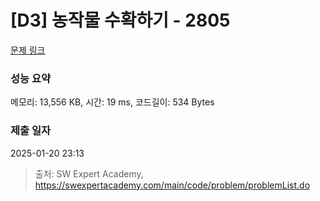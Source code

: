 # [D3] 농작물 수확하기 - 2805 

[문제 링크](https://swexpertacademy.com/main/code/problem/problemDetail.do?contestProbId=AV7GLXqKAWYDFAXB) 

### 성능 요약

메모리: 13,556 KB, 시간: 19 ms, 코드길이: 534 Bytes

### 제출 일자

2025-01-20 23:13



> 출처: SW Expert Academy, https://swexpertacademy.com/main/code/problem/problemList.do